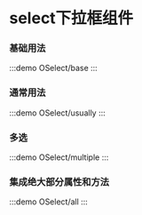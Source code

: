 # select下拉框组件

### 基础用法

:::demo
OSelect/base
:::

### 通常用法

:::demo
OSelect/usually
:::

### 多选

:::demo
OSelect/multiple
:::

### 集成绝大部分属性和方法
:::demo
OSelect/all
:::